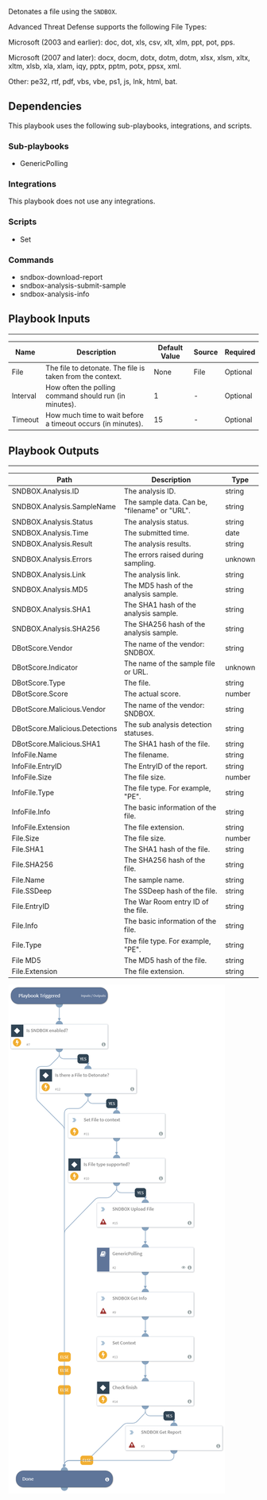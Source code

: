 Detonates a file using the `SNDBOX`.

Advanced Threat Defense supports the following File Types:

Microsoft (2003 and earlier): doc, dot, xls, csv, xlt, xlm, ppt, pot, pps.

Microsoft (2007 and later): docx, docm, dotx, dotm, dotm, xlsx, xlsm, xltx, xltm, xlsb, xla, xlam, iqy, pptx, pptm, potx, ppsx, xml.

Other: pe32, rtf, pdf, vbs, vbe, ps1, js, lnk, html, bat.

## Dependencies
This playbook uses the following sub-playbooks, integrations, and scripts.

### Sub-playbooks
* GenericPolling

### Integrations
This playbook does not use any integrations.

### Scripts
* Set

### Commands
* sndbox-download-report
* sndbox-analysis-submit-sample
* sndbox-analysis-info

## Playbook Inputs
---

| **Name** | **Description** | **Default Value** | **Source** | **Required** |
| --- | --- | --- | --- | --- |
| File | The file to detonate. The file is taken from the context. | None | File | Optional |
| Interval | How often the polling command should run (in minutes). | 1 | - | Optional |
| Timeout | How much time to wait before a timeout occurs (in minutes). | 15 | - | Optional |

## Playbook Outputs
---

| **Path** | **Description** | **Type** |
| --- | --- | --- |
| SNDBOX.Analysis.ID | The analysis ID. | string |
| SNDBOX.Analysis.SampleName | The sample data. Can be, "filename" or "URL". | string |
| SNDBOX.Analysis.Status | The analysis status. | string |
| SNDBOX.Analysis.Time | The submitted time. | date |
| SNDBOX.Analysis.Result | The analysis results. | string |
| SNDBOX.Analysis.Errors | The errors raised during sampling. | unknown |
| SNDBOX.Analysis.Link | The analysis link. | string |
| SNDBOX.Analysis.MD5 | The MD5 hash of the analysis sample. | string |
| SNDBOX.Analysis.SHA1 | The SHA1 hash of the analysis sample. | string |
| SNDBOX.Analysis.SHA256 | The SHA256 hash of the analysis sample. | string |
| DBotScore.Vendor | The name of the vendor: SNDBOX. | string |
| DBotScore.Indicator | The name of the sample file or URL. | unknown |
| DBotScore.Type |The file. | string |
| DBotScore.Score | The actual score. | number |
| DBotScore.Malicious.Vendor | The name of the vendor: SNDBOX. | string |
| DBotScore.Malicious.Detections | The sub analysis detection statuses. | string |
| DBotScore.Malicious.SHA1 | The SHA1 hash of the file. | string |
| InfoFile.Name | The filename. | string |
| InfoFile.EntryID | The EntryID of the report. | string |
| InfoFile.Size | The file size. | number |
| InfoFile.Type | The file type. For example, "PE". | string |
| InfoFile.Info | The basic information of the file. | string |
| InfoFile.Extension | The file extension. | string |
| File.Size | The file size. | number |
| File.SHA1 | The SHA1 hash of the file. | string |
| File.SHA256 | The SHA256 hash of the file. | string |
| File.Name | The sample name. | string |
| File.SSDeep | The SSDeep hash of the file. | string |
| File.EntryID | The War Room entry ID of the file. | string |
| File.Info | The basic information of the file. | string |
| File.Type | The file type. For example, "PE". | string |
| File MD5 | The MD5 hash of the file. | string |
| File.Extension | The file extension. | string |

![Detonate_File_SNDBOX](https://github.com/ElazarK/content-docs/blob/master/images/playbooks/Detonate_File_SNDBOX.png)

